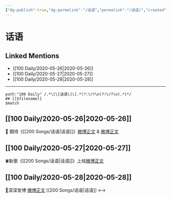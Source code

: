 ```yaml
---
{"dg-publish":true,"dg-permalink":"/话语","permalink":"/话语/","created":"2023-04-04T17:50:32.000+08:00","updated":"2023-04-10T15:57:05.000+08:00"}
---
```


# 话语

## Linked Mentions
- [[100 Daily/2020-05-26\|2020-05-26]]
- [[100 Daily/2020-05-27\|2020-05-27]]
- [[100 Daily/2020-05-28\|2020-05-28]]


---

```expander
path:"100 Daily" /.*\[\[话语\]\].*(?:\r?\n(?!\r?\n).*)*/
## [[$filename]]
$match
```
## [[100 Daily/2020-05-26\|2020-05-26]]
💽 期待《[[200 Songs/话语\|话语]]》[微博正文](https://m.weibo.cn/6466290670/4508876391638134) & [微博正文](https://m.weibo.cn/6466290670/4508900935858463)
## [[100 Daily/2020-05-27\|2020-05-27]]
🍀新歌《[[200 Songs/话语\|话语]]》上线[微博正文](https://m.weibo.cn/6466290670/4509287169478430)
## [[100 Daily/2020-05-28\|2020-05-28]]
🎵深深发博 [微博正文](https://m.weibo.cn/6466290670/4509536032928277) [[200 Songs/话语\|话语]]
<-->